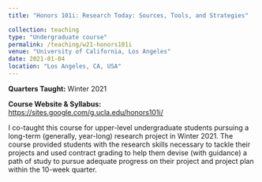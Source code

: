 ```yaml
---
title: "Honors 101i: Research Today: Sources, Tools, and Strategies"

collection: teaching 
type: "Undergraduate course"
permalink: /teaching/w21-honors101i
venue: "University of California, Los Angeles"
date: 2021-01-04
location: "Los Angeles, CA, USA"
---
```

**Quarters Taught:** Winter 2021

**Course Website & Syllabus:** https://sites.google.com/g.ucla.edu/honors101i/

I co-taught this course for upper-level undergraduate students pursuing a long-term (generally, year-long) research project in Winter 2021. The course provided students with the research skills necessary to tackle their projects and used contract grading to help them devise (with guidance) a path of study to pursue adequate progress on their project and project plan within the 10-week quarter.
